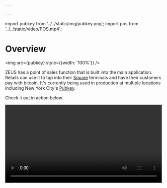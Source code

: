 ```yaml
---

---
```


import pubkey from '../../static/img/pubkey.png';
import pos from '../../static/video/POS.mp4';

# Overview

<img src={pubkey} style={{width: '100%'}} />

ZEUS has a point of sales function that is built into the main application. Retails can use it to tap into their <a href="https://squareup.com/us/en/point-of-sale/software">Square</a> terminals and have their customers pay with bitcoin.  It's currently being used in production at multiple locations including New York City's <a href="https://pubkey.bar/">Pubkey</a>.

Check it out in action below.

<video width="100%" controls>
  <source src={pos} type="video/mp4" />
  Your browser does not support the video tag.
</video> 